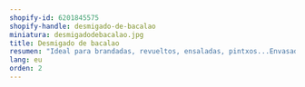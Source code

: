 ```yaml
---
shopify-id: 6201845575
shopify-handle: desmigado-de-bacalao
miniatura: desmigadodebacalao.jpg
title: Desmigado de bacalao
resumen: "Ideal para brandadas, revueltos, ensaladas, pintxos...Envasado: bandeja de 1 kg aprox."
lang: eu
orden: 2
---
```

